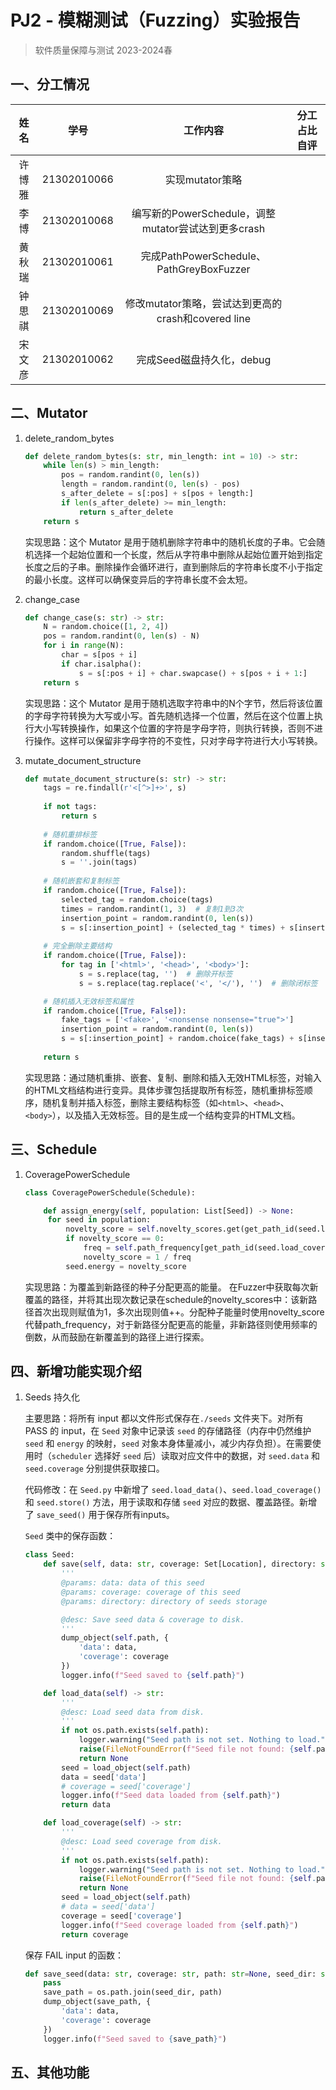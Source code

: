 # PJ2 - 模糊测试（Fuzzing）实验报告

> 软件质量保障与测试  2023-2024春
>

## 一、分工情况

|  姓名  |    学号     |            工作内容             | 分工占比自评 |
| :----: | :---------: | :-----------------------------: | :----------: |
| 许博雅 | 21302010066 | 实现mutator策略 |              |
|  李博  | 21302010068 | 编写新的PowerSchedule，调整mutator尝试达到更多crash |              |
| 黄秋瑞 | 21302010061 | 完成PathPowerSchedule、PathGreyBoxFuzzer |              |
| 钟思祺 | 21302010069 | 修改mutator策略，尝试达到更高的crash和covered line |              |
| 宋文彦 | 21302010062 | 完成Seed磁盘持久化，debug |              |

## 二、Mutator

1. delete_random_bytes

    ```python
    def delete_random_bytes(s: str, min_length: int = 10) -> str:
        while len(s) > min_length:
            pos = random.randint(0, len(s))
            length = random.randint(0, len(s) - pos)
            s_after_delete = s[:pos] + s[pos + length:]
            if len(s_after_delete) >= min_length:
                return s_after_delete
        return s 
    ```

    实现思路：这个 Mutator 是用于随机删除字符串中的随机长度的子串。它会随机选择一个起始位置和一个长度，然后从字符串中删除从起始位置开始到指定长度之后的子串。删除操作会循环进行，直到删除后的字符串长度不小于指定的最小长度。这样可以确保变异后的字符串长度不会太短。

2. change_case

    ```python
    def change_case(s: str) -> str:
        N = random.choice([1, 2, 4])
        pos = random.randint(0, len(s) - N)
        for i in range(N):
            char = s[pos + i]
            if char.isalpha(): 
                s = s[:pos + i] + char.swapcase() + s[pos + i + 1:]
        return s
    ```

    实现思路：这个 Mutator 是用于随机选取字符串中的N个字节，然后将该位置的字母字符转换为大写或小写。首先随机选择一个位置，然后在这个位置上执行大小写转换操作，如果这个位置的字符是字母字符，则执行转换，否则不进行操作。这样可以保留非字母字符的不变性，只对字母字符进行大小写转换。

3. mutate_document_structure

    ```python
    def mutate_document_structure(s: str) -> str:
        tags = re.findall(r'<[^>]+>', s)
        
        if not tags:
            return s
        
        # 随机重排标签
        if random.choice([True, False]):
            random.shuffle(tags)
            s = ''.join(tags)
        
        # 随机嵌套和复制标签
        if random.choice([True, False]):
            selected_tag = random.choice(tags)
            times = random.randint(1, 3)  # 复制1到3次
            insertion_point = random.randint(0, len(s))
            s = s[:insertion_point] + (selected_tag * times) + s[insertion_point:]
        
        # 完全删除主要结构
        if random.choice([True, False]):
            for tag in ['<html>', '<head>', '<body>']:
                s = s.replace(tag, '')  # 删除开标签
                s = s.replace(tag.replace('<', '</'), '')  # 删除闭标签
    
        # 随机插入无效标签和属性
        if random.choice([True, False]):
            fake_tags = ['<fake>', '<nonsense nonsense="true">']
            insertion_point = random.randint(0, len(s))
            s = s[:insertion_point] + random.choice(fake_tags) + s[insertion_point:]
            
        return s
    ```

    实现思路：通过随机重排、嵌套、复制、删除和插入无效HTML标签，对输入的HTML文档结构进行变异。具体步骤包括提取所有标签，随机重排标签顺序，随机复制并插入标签，删除主要结构标签（如`<html>`、`<head>`、`<body>`），以及插入无效标签。目的是生成一个结构变异的HTML文档。


## 三、Schedule

1. CoveragePowerSchedule

   ```python
   class CoveragePowerSchedule(Schedule):
   
       def assign_energy(self, population: List[Seed]) -> None:
        for seed in population:
            novelty_score = self.novelty_scores.get(get_path_id(seed.load_coverage()), 0) 
            if novelty_score == 0:
                freq = self.path_frequency[get_path_id(seed.load_coverage())]
                novelty_score = 1 / freq
            seed.energy = novelty_score
   
   ```

   实现思路：为覆盖到新路径的种子分配更高的能量。
   在Fuzzer中获取每次新覆盖的路径，并将其出现次数记录在schedule的novelty_scores中：该新路径首次出现则赋值为1，多次出现则值++。分配种子能量时使用novelty_score代替path_frequency，对于新路径分配更高的能量，非新路径则使用频率的倒数，从而鼓励在新覆盖到的路径上进行探索。
   

## 四、新增功能实现介绍

1. Seeds 持久化

   主要思路：将所有 input 都以文件形式保存在`./seeds` 文件夹下。对所有 PASS 的 input，在 `Seed` 对象中记录该 `seed` 的存储路径（内存中仍然维护 `seed` 和 `energy` 的映射，`seed` 对象本身体量减小，减少内存负担）。在需要使用时（`scheduler` 选择好 `seed` 后）读取对应文件中的数据，对 `seed.data` 和 `seed.coverage` 分别提供获取接口。

   代码修改：在 `Seed.py` 中新增了 `seed.load_data()`、`seed.load_coverage()` 和 `seed.store()` 方法，用于读取和存储 `seed` 对应的数据、覆盖路径。新增了 `save_seed()` 用于保存所有inputs。

   `Seed` 类中的保存函数：

   ```python
   class Seed: 
       def save(self, data: str, coverage: Set[Location], directory: str = './seeds') -> None:
           '''
           @params: data: data of this seed
           @params: coverage: coverage of this seed
           @params: directory: directory of seeds storage
   
           @desc: Save seed data & coverage to disk. 
           '''
           dump_object(self.path, {
               'data': data,
               'coverage': coverage
           })
           logger.info(f"Seed saved to {self.path}")
   
       def load_data(self) -> str:
           '''
           @desc: Load seed data from disk. 
           '''
           if not os.path.exists(self.path):
               logger.warning("Seed path is not set. Nothing to load.")
               raise(FileNotFoundError(f"Seed file not found: {self.path}"))
               return None
           seed = load_object(self.path)
           data = seed['data']
           # coverage = seed['coverage']
           logger.info(f"Seed data loaded from {self.path}")
           return data
   
       def load_coverage(self) -> str:
           '''
           @desc: Load seed coverage from disk. 
           '''
           if not os.path.exists(self.path):
               logger.warning("Seed path is not set. Nothing to load.")
               raise(FileNotFoundError(f"Seed file not found: {self.path}"))
               return None
           seed = load_object(self.path)
           # data = seed['data']
           coverage = seed['coverage']
           logger.info(f"Seed coverage loaded from {self.path}")
           return coverage
   ```

   保存 FAIL input 的函数：

   ```python
   def save_seed(data: str, coverage: str, path: str=None, seed_dir: str='./seeds'):
       pass
       save_path = os.path.join(seed_dir, path)
       dump_object(save_path, {
           'data': data,
           'coverage': coverage
       })
       logger.info(f"Seed saved to {save_path}")
   ```

   

## 五、其他功能

